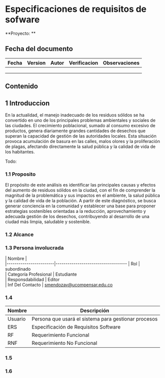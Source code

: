 # Especificaciones de requisitos de sofware
 
**Proyecto: **
 
## Fecha del documento
| Fecha  | Version  | Autor  | Verificacion  | Observaciones  |
|---|---|---|---|---|                                      
|   |   |   |   |   |                                     
|   |   |   |   |   |                                    
|   |   |   |   |   |  


## Contenido
 
## 1 Introduccion
 En la actualidad, el manejo inadecuado de los residuos sólidos se ha convertido en uno de los principales problemas ambientales y sociales de las ciudades. El crecimiento poblacional, sumado al consumo excesivo de productos, genera diariamente grandes cantidades de desechos que superan la capacidad de gestión de las autoridades locales. Esta situación provoca acumulación de basura en las calles, malos olores y la proliferación de plagas, afectando directamente la salud pública y la calidad de vida de los habitantes.
 
Todo: 
 
### 1.1 Proposito
El propósito de este análisis es identificar las principales causas y efectos del aumento de residuos sólidos en la ciudad, con el fin de comprender la magnitud de la problemática y sus impactos en el ambiente, la salud pública y la calidad de vida de la población. A partir de este diagnóstico, se busca generar conciencia en la comunidad y establecer una base para proponer estrategias sostenibles orientadas a la reducción, aprovechamiento y adecuada gestión de los desechos, contribuyendo al desarrollo de una ciudad más limpia, saludable y sostenible.
 
 
### 1.2 Alcance
 
### 1.3 Persona involucrada
 
| Nombre                 |                                                   
|------------------------|------------------------------------
| Rol                    |  subordinado                                                   
| Categoría Profesional  |  Estudiante                              
| Responsdabilidad       |  Editor   
| Inf Del Contacto       | smendozav@ucompensar.edu.co                                   
 
### 1.4
 
| Nombre  | Descripción                                          |
|---------|------------------------------------------------------|
| Usuario | Persona que usará el sistema para gestionar procesos |
| ERS     | Especificación de Requisitos Software                |
| RF      | Requerimiento Funcional                              |
| RNF     | Requerimiento No Funcional                           |
 
### 1.5

### 1.6
